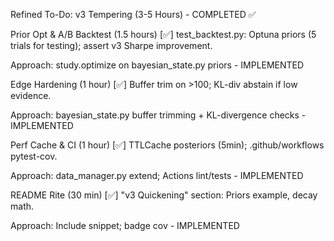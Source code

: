 Refined To-Do: v3 Tempering (3-5 Hours) - COMPLETED ✅

Prior Opt & A/B Backtest (1.5 hours) [✅]
test_backtest.py: Optuna priors (5 trials for testing); assert v3 Sharpe improvement.

Approach: study.optimize on bayesian_state.py priors - IMPLEMENTED


Edge Hardening (1 hour) [✅]
Buffer trim on >100; KL-div abstain if low evidence.

Approach: bayesian_state.py buffer trimming + KL-divergence checks - IMPLEMENTED


Perf Cache & CI (1 hour) [✅]
TTLCache posteriors (5min); .github/workflows pytest-cov.

Approach: data_manager.py extend; Actions lint/tests - IMPLEMENTED


README Rite (30 min) [✅]
"v3 Quickening" section: Priors example, decay math.

Approach: Include snippet; badge cov - IMPLEMENTED
